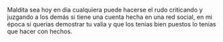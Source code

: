Maldita sea hoy en dia cualquiera puede hacerse el rudo criticando y juzgando a los demás si tiene una cuenta hecha en una red social, en mi época si querias demostrar tu valia y que los tenias bien puestos lo tenias que hacer con hechos. 
